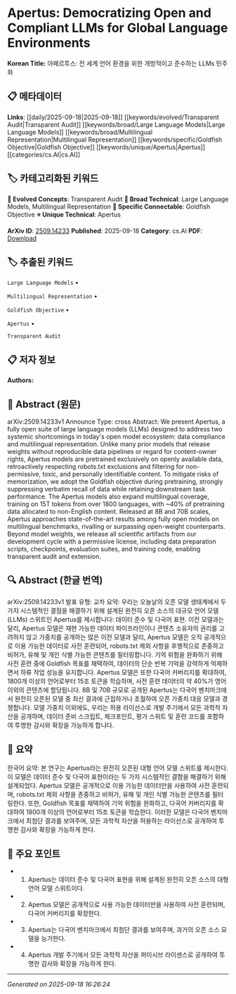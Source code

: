 
# Apertus: Democratizing Open and Compliant LLMs for Global Language Environments

**Korean Title:** 아페르투스: 전 세계 언어 환경을 위한 개방적이고 준수하는 LLMs 민주화

## 📋 메타데이터

**Links**: [[daily/2025-09-18|2025-09-18]] [[keywords/evolved/Transparent Audit|Transparent Audit]] [[keywords/broad/Large Language Models|Large Language Models]] [[keywords/broad/Multilingual Representation|Multilingual Representation]] [[keywords/specific/Goldfish Objective|Goldfish Objective]] [[keywords/unique/Apertus|Apertus]] [[categories/cs.AI|cs.AI]]

## 🏷️ 카테고리화된 키워드
**🚀 Evolved Concepts**: Transparent Audit
**🔬 Broad Technical**: Large Language Models, Multilingual Representation
**🔗 Specific Connectable**: Goldfish Objective
**⭐ Unique Technical**: Apertus

**ArXiv ID**: [2509.14233](https://arxiv.org/abs/2509.14233)
**Published**: 2025-09-18
**Category**: cs.AI
**PDF**: [Download](https://arxiv.org/pdf/2509.14233.pdf)


## 🏷️ 추출된 키워드



`Large Language Models` • 

`Multilingual Representation` • 

`Goldfish Objective` • 

`Apertus` • 

`Transparent Audit`



## 📋 저자 정보

**Authors:** 

## 📄 Abstract (원문)

arXiv:2509.14233v1 Announce Type: cross 
Abstract: We present Apertus, a fully open suite of large language models (LLMs) designed to address two systemic shortcomings in today's open model ecosystem: data compliance and multilingual representation. Unlike many prior models that release weights without reproducible data pipelines or regard for content-owner rights, Apertus models are pretrained exclusively on openly available data, retroactively respecting robots.txt exclusions and filtering for non-permissive, toxic, and personally identifiable content. To mitigate risks of memorization, we adopt the Goldfish objective during pretraining, strongly suppressing verbatim recall of data while retaining downstream task performance. The Apertus models also expand multilingual coverage, training on 15T tokens from over 1800 languages, with ~40% of pretraining data allocated to non-English content. Released at 8B and 70B scales, Apertus approaches state-of-the-art results among fully open models on multilingual benchmarks, rivalling or surpassing open-weight counterparts. Beyond model weights, we release all scientific artifacts from our development cycle with a permissive license, including data preparation scripts, checkpoints, evaluation suites, and training code, enabling transparent audit and extension.

## 🔍 Abstract (한글 번역)

arXiv:2509.14233v1 발표 유형: 교차
요약: 우리는 오늘날의 오픈 모델 생태계에서 두 가지 시스템적인 결점을 해결하기 위해 설계된 완전히 오픈 소스의 대규모 언어 모델 (LLMs) 스위트인 Apertus를 제시합니다: 데이터 준수 및 다국어 표현. 이전 모델과는 달리, Apertus 모델은 재현 가능한 데이터 파이프라인이나 콘텐츠 소유자의 권리를 고려하지 않고 가중치를 공개하는 많은 이전 모델과 달리, Apertus 모델은 오직 공개적으로 이용 가능한 데이터로 사전 훈련되어, robots.txt 제외 사항을 후행적으로 존중하고 비허가, 유해 및 개인 식별 가능한 콘텐츠를 필터링합니다. 기억 위험을 완화하기 위해 사전 훈련 중에 Goldfish 목표를 채택하여, 데이터의 단순 반복 기억을 강력하게 억제하면서 하류 작업 성능을 유지합니다. Apertus 모델은 또한 다국어 커버리지를 확대하여, 1800개 이상의 언어로부터 15조 토큰을 학습하며, 사전 훈련 데이터의 약 40%가 영어 이외의 콘텐츠에 할당됩니다. 8B 및 70B 규모로 공개된 Apertus는 다국어 벤치마크에서 완전히 오픈된 모델 중 최신 결과에 근접하거나 초월하여 오픈 가중치 대응 모델과 경쟁합니다. 모델 가중치 이외에도, 우리는 허용 라이선스로 개발 주기에서 모든 과학적 자산을 공개하며, 데이터 준비 스크립트, 체크포인트, 평가 스위트 및 훈련 코드를 포함하여 투명한 감사와 확장을 가능하게 합니다.

## 📝 요약

한국어 요약:
본 연구는 Apertus라는 완전히 오픈된 대형 언어 모델 스위트를 제시한다. 이 모델은 데이터 준수 및 다국어 표현이라는 두 가지 시스템적인 결함을 해결하기 위해 설계되었다. Apertus 모델은 공개적으로 이용 가능한 데이터만을 사용하여 사전 훈련되며, robots.txt 제외 사항을 존중하고 비허가, 유해 및 개인 식별 가능한 콘텐츠를 필터링한다. 또한, Goldfish 목표를 채택하여 기억 위험을 완화하고, 다국어 커버리지를 확대하여 1800개 이상의 언어로부터 15조 토큰을 학습한다. 이러한 모델은 다국어 벤치마크에서 최첨단 결과를 보여주며, 모든 과학적 자산을 허용하는 라이선스로 공개하여 투명한 감사와 확장을 가능하게 한다.

## 🎯 주요 포인트


- 1. Apertus는 데이터 준수 및 다국어 표현을 위해 설계된 완전히 오픈 소스의 대형 언어 모델 스위트이다.

- 2. Apertus 모델은 공개적으로 사용 가능한 데이터만을 사용하여 사전 훈련되며, 다국어 커버리지를 확장한다.

- 3. Apertus는 다국어 벤치마크에서 최첨단 결과를 보여주며, 과거의 오픈 소스 모델을 능가한다.

- 4. Apertus 개발 주기에서 모든 과학적 자산을 퍼미시브 라이센스로 공개하여 투명한 감사와 확장을 가능하게 한다.


---

*Generated on 2025-09-18 16:26:24*